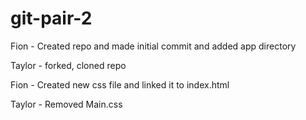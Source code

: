 # git-pair-2

Fion - Created repo and made initial commit and added app directory

Taylor - forked, cloned repo

Fion - Created new css file and linked it to index.html

Taylor - Removed Main.css 